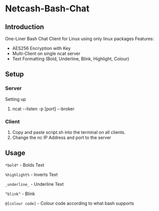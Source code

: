 # Netcash-Bash-Chat

## Introduction

One-Liner Bash Chat Client for Linux using only linux packages
Features:
* AES256 Encryption with Key
* Multi-Client on single ncat server
* Text Formatting (Bold, Underline, Blink, Highlight, Colour)

## Setup

### Server

Setting up

1. ncat --listen -p [port] --broker

### Client

1. Copy and paste script.sh into the terminal on all clients.
2. Change the nc IP Address and port to the server

## Usage

`*bold*` - Bolds Text

`%highlight%` - Inverts Text

`_underline_` - Underline Text

`^blink^` - Blink

`@[colour code]` - Colour code according to what bash supports
